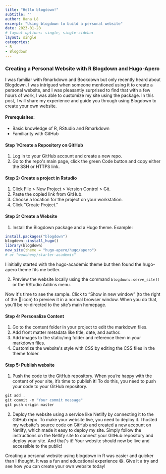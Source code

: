 ```yaml
---
title: "Hello blogdown!"
subtitle: ''
author: Hana Lê 
excerpt: "Using blogdown to build a personal website"
date: 2023-01-28
# layout options: single, single-sidebar
layout: single
categories:
- R
- Blogdown
---
```




### Creating a Personal Website with R Blogdown and Hugo-Apero

I was familiar with Rmarkdown and Bookdown but only recently heard about Blogdown. I was intrigued when someone mentioned using it to create a personal website, and I was pleasantly surprised to find that with a few hours of work, I was able to customize my site using the package. In this post, I will share my experience and guide you through using Blogdown to create your own website.

#### Prerequisites:

- Basic knowledge of R, RStudio and Rmarkdown
- Familiarity with GitHub

#### Step 1:Create a Repository on GitHub

1. Log in to your GitHub account and create a new repo.
2. Go to the repo's main page, click the green Code button and copy either the SSH or HTTPS link.

#### Step 2: Create a project in Rstudio

1. Click File > New Project > Version Control > Git.
2. Paste the copied link from GitHub.
3. Choose a location for the project on your workstation.
4. Click "Create Project."

#### Step 3: Create a Website

1. Install the Blogdown package and a Hugo theme. Example:

```r
install.packages("blogdown")
blogdown::install_hugo()
library(blogdown)
new_site(theme = "hugo-apero/hugo/apero") 
# or "wowchemy/starter-academic"

```
 I initially started with the hugo-academic theme but then found the hugo-apero theme fits me better.
 
 2. Preview the website locally using the command `blogdown::serve_site()` or the RStudio Addins menu.

Now it's time to see the sample. Click to “Show in new window” (to the right of the 🧹 icon) to preview it in a normal browser window. When you do that, you’ll be re-directed to the site’s main homepage.

#### Step 4: Personalize Content

1. Go to the content folder in your project to edit the markdown files.
2. Add front matter metadata like title, date, and author.
3. Add images to the static/img folder and reference them in your markdown files.
4. Customize the website's style with CSS by editing the CSS files in the theme folder.

#### Step 5: Publish website
1. Push the code to the GitHub repository.
When you’re happy with the content of your site, it’s time to publish it! To do this, you need to push your code to your GitHub repository.

```r
git add .
git commit -m "Your commit message"
git push origin master

```

2. Deploy the website using a service like Netlify by connecting it to the GitHub repo.
To make your website live, you need to deploy it. I hosted my website's source code on GitHub and created a new account on Netlify, which made it easy to deploy my site. Simply follow the instructions on the Netlify site to connect your GitHub repository and deploy your site.
And that's it! Your website should now be live and accessible to the public!

Creating a personal website using blogdown in R was easier and quicker than I thought. It was a fun and educational experience :smiley:. Give it a try and see how you can create your own website today!


